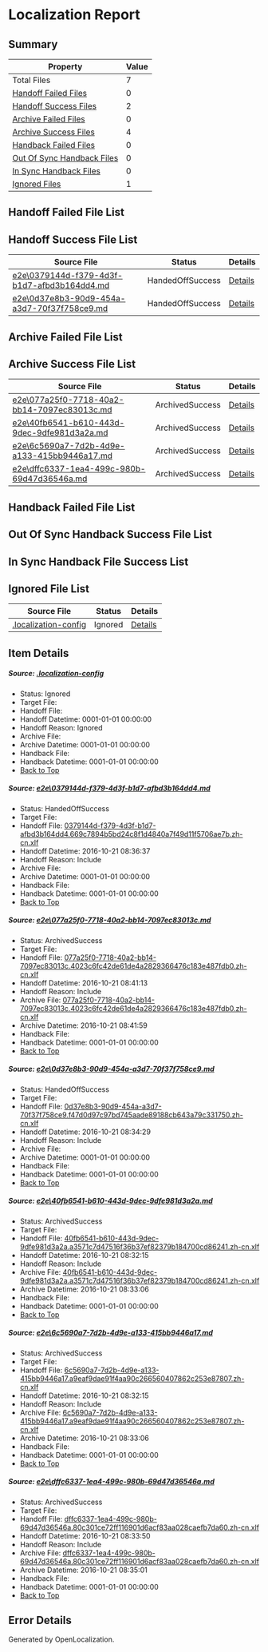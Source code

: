 # <a name='report-top'></a> Localization Report

## Summary
 Property | Value 
 -------- | ----- 
 Total Files | 7
[ Handoff Failed Files ](#handoff-failed-list)| 0
[ Handoff Success Files ](#handoff-success-list)| 2
[ Archive Failed Files ](#archive-failed-list)| 0
[ Archive Success Files ](#archive-success-list)| 4
[ Handback Failed Files ](#handback-failed-list)| 0
[ Out Of Sync Handback Files ](#outofsync-handback-success-list)| 0
[ In Sync Handback Files ](#insync-handback-success-list)| 0
[ Ignored Files ](#ignored-list)| 1

## <a name='handoff-failed-list'></a> Handoff Failed File List

## <a name='handoff-success-list'></a> Handoff Success File List
 Source File | Status | Details 
 ----------- | ------ | ------- 
 [e2e\0379144d-f379-4d3f-b1d7-afbd3b164dd4.md](https://github.com/OpenLocalizationTestOrg/ol-test0/blob/f633f1ec0ab5928008dd1a133be708493df030cf/e2e/0379144d-f379-4d3f-b1d7-afbd3b164dd4.md) | HandedOffSuccess | [Details](#f2fa75ac2717437a0d6298a99e0f6ad3f9609ee11)
 [e2e\0d37e8b3-90d9-454a-a3d7-70f37f758ce9.md](https://github.com/OpenLocalizationTestOrg/ol-test0/blob/590d7fb2004ec146c6586f186b521c0e753a4636/e2e/0d37e8b3-90d9-454a-a3d7-70f37f758ce9.md) | HandedOffSuccess | [Details](#2f222e76b77cc0b00961adcd774764eb8d774e8a3)

## <a name='archive-failed-list'></a> Archive Failed File List

## <a name='archive-success-list'></a> Archive Success File List
 Source File | Status | Details 
 ----------- | ------ | ------- 
 [e2e\077a25f0-7718-40a2-bb14-7097ec83013c.md](https://github.com/OpenLocalizationTestOrg/ol-test0/blob/6172bade9db03d4fad62b0bbc084615fc684c887/e2e/077a25f0-7718-40a2-bb14-7097ec83013c.md) | ArchivedSuccess | [Details](#7cf58167c927524edf4236e2811e3e95113b72192)
 [e2e\40fb6541-b610-443d-9dec-9dfe981d3a2a.md](https://github.com/OpenLocalizationTestOrg/ol-test0/blob/e60cb41b9b0210e64e53384befd7a92d9812f8e0/e2e/40fb6541-b610-443d-9dec-9dfe981d3a2a.md) | ArchivedSuccess | [Details](#69eac6c5ad02f1361199ec823ea0adafdb9add974)
 [e2e\6c5690a7-7d2b-4d9e-a133-415bb9446a17.md](https://github.com/OpenLocalizationTestOrg/ol-test0/blob/e60cb41b9b0210e64e53384befd7a92d9812f8e0/e2e/6c5690a7-7d2b-4d9e-a133-415bb9446a17.md) | ArchivedSuccess | [Details](#c667e2229d8b99428c5e861bb21db740932fa75e5)
 [e2e\dffc6337-1ea4-499c-980b-69d47d36546a.md](https://github.com/OpenLocalizationTestOrg/ol-test0/blob/e9139557ef509328292c16d6dd0cf286d32e8889/e2e/dffc6337-1ea4-499c-980b-69d47d36546a.md) | ArchivedSuccess | [Details](#83134e978afe9e1299a8d345a42db196df97fa546)

## <a name='handback-failed-list'></a> Handback Failed File List

## <a name='outofsync-handback-success-list'></a> Out Of Sync Handback Success File List

## <a name='insync-handback-success-list'></a> In Sync Handback File Success List

## <a name='ignored-list'></a> Ignored File List
 Source File | Status | Details 
 ----------- | ------ | ------- 
 [.localization-config](https://github.com/OpenLocalizationTestOrg/ol-test0/blob/6172bade9db03d4fad62b0bbc084615fc684c887/.localization-config) | Ignored | [Details](#c268a05ecaa7ec85942ed632c29928ee5bd6da8d0)

## Item Details
##### <a name='c268a05ecaa7ec85942ed632c29928ee5bd6da8d0'></a> Source: [.localization-config](https://github.com/OpenLocalizationTestOrg/ol-test0/blob/6172bade9db03d4fad62b0bbc084615fc684c887/.localization-config)
* Status: Ignored
* Target File: 
* Handoff File: 
* Handoff Datetime: 0001-01-01 00:00:00
* Handoff Reason: Ignored
* Archive File: 
* Archive Datetime: 0001-01-01 00:00:00
* Handback File: 
* Handback Datetime: 0001-01-01 00:00:00
* [Back to Top](#report-top)

##### <a name='f2fa75ac2717437a0d6298a99e0f6ad3f9609ee11'></a> Source: [e2e\0379144d-f379-4d3f-b1d7-afbd3b164dd4.md](https://github.com/OpenLocalizationTestOrg/ol-test0/blob/f633f1ec0ab5928008dd1a133be708493df030cf/e2e/0379144d-f379-4d3f-b1d7-afbd3b164dd4.md)
* Status: HandedOffSuccess
* Target File: 
* Handoff File: [0379144d-f379-4d3f-b1d7-afbd3b164dd4.669c7894b5bd24c8f1d4840a7f49d11f5706ae7b.zh-cn.xlf](https://github.com/OpenLocalizationTestOrg/ol-test0-handoff/blob/323d33922376de955fa64365d0d2ce19064fde18/ol-handoff/OpenLocalizationTestOrg/ol-test0-zhcn/shujia/ht/0379144d-f379-4d3f-b1d7-afbd3b164dd4.669c7894b5bd24c8f1d4840a7f49d11f5706ae7b.zh-cn.xlf)
* Handoff Datetime: 2016-10-21 08:36:37
* Handoff Reason: Include
* Archive File: 
* Archive Datetime: 0001-01-01 00:00:00
* Handback File: 
* Handback Datetime: 0001-01-01 00:00:00
* [Back to Top](#report-top)

##### <a name='7cf58167c927524edf4236e2811e3e95113b72192'></a> Source: [e2e\077a25f0-7718-40a2-bb14-7097ec83013c.md](https://github.com/OpenLocalizationTestOrg/ol-test0/blob/6172bade9db03d4fad62b0bbc084615fc684c887/e2e/077a25f0-7718-40a2-bb14-7097ec83013c.md)
* Status: ArchivedSuccess
* Target File: 
* Handoff File: [077a25f0-7718-40a2-bb14-7097ec83013c.4023c6fc42de61de4a2829366476c183e487fdb0.zh-cn.xlf](https://github.com/OpenLocalizationTestOrg/ol-test0-handoff/blob/5376559346324e3b28e0a1034d6ae5b1c5ae4616/ol-handoff/OpenLocalizationTestOrg/ol-test0-zhcn/shujia/ht/077a25f0-7718-40a2-bb14-7097ec83013c.4023c6fc42de61de4a2829366476c183e487fdb0.zh-cn.xlf)
* Handoff Datetime: 2016-10-21 08:41:13
* Handoff Reason: Include
* Archive File: [077a25f0-7718-40a2-bb14-7097ec83013c.4023c6fc42de61de4a2829366476c183e487fdb0.zh-cn.xlf](https://github.com/OpenLocalizationTestOrg/ol-test0-handoff/blob/945d140c186d046c2d923bbdf0af159a6b5b9d54/ol-archive/OpenLocalizationTestOrg/ol-test0-zhcn/shujia/ht/077a25f0-7718-40a2-bb14-7097ec83013c.4023c6fc42de61de4a2829366476c183e487fdb0.zh-cn.xlf)
* Archive Datetime: 2016-10-21 08:41:59
* Handback File: 
* Handback Datetime: 0001-01-01 00:00:00
* [Back to Top](#report-top)

##### <a name='2f222e76b77cc0b00961adcd774764eb8d774e8a3'></a> Source: [e2e\0d37e8b3-90d9-454a-a3d7-70f37f758ce9.md](https://github.com/OpenLocalizationTestOrg/ol-test0/blob/590d7fb2004ec146c6586f186b521c0e753a4636/e2e/0d37e8b3-90d9-454a-a3d7-70f37f758ce9.md)
* Status: HandedOffSuccess
* Target File: 
* Handoff File: [0d37e8b3-90d9-454a-a3d7-70f37f758ce9.f47d0d97c97bd745aade89188cb643a79c331750.zh-cn.xlf](https://github.com/OpenLocalizationTestOrg/ol-test0-handoff/blob/02bc27352f88aa8ec488a68289b2a890056604e7/ol-handoff/OpenLocalizationTestOrg/ol-test0-zhcn/shujia/ht/0d37e8b3-90d9-454a-a3d7-70f37f758ce9.f47d0d97c97bd745aade89188cb643a79c331750.zh-cn.xlf)
* Handoff Datetime: 2016-10-21 08:34:29
* Handoff Reason: Include
* Archive File: 
* Archive Datetime: 0001-01-01 00:00:00
* Handback File: 
* Handback Datetime: 0001-01-01 00:00:00
* [Back to Top](#report-top)

##### <a name='69eac6c5ad02f1361199ec823ea0adafdb9add974'></a> Source: [e2e\40fb6541-b610-443d-9dec-9dfe981d3a2a.md](https://github.com/OpenLocalizationTestOrg/ol-test0/blob/e60cb41b9b0210e64e53384befd7a92d9812f8e0/e2e/40fb6541-b610-443d-9dec-9dfe981d3a2a.md)
* Status: ArchivedSuccess
* Target File: 
* Handoff File: [40fb6541-b610-443d-9dec-9dfe981d3a2a.a3571c7d47516f36b37ef82379b184700cd86241.zh-cn.xlf](https://github.com/OpenLocalizationTestOrg/ol-test0-handoff/blob/87e3036f26218f0e965a2568a15f4b976f700194/ol-handoff/OpenLocalizationTestOrg/ol-test0-zhcn/shujia/ht/40fb6541-b610-443d-9dec-9dfe981d3a2a.a3571c7d47516f36b37ef82379b184700cd86241.zh-cn.xlf)
* Handoff Datetime: 2016-10-21 08:32:15
* Handoff Reason: Include
* Archive File: [40fb6541-b610-443d-9dec-9dfe981d3a2a.a3571c7d47516f36b37ef82379b184700cd86241.zh-cn.xlf](https://github.com/OpenLocalizationTestOrg/ol-test0-handoff/blob/76e75cda98b83679b01303b2f54817a6985ca3af/ol-archive/OpenLocalizationTestOrg/ol-test0-zhcn/shujia/ht/40fb6541-b610-443d-9dec-9dfe981d3a2a.a3571c7d47516f36b37ef82379b184700cd86241.zh-cn.xlf)
* Archive Datetime: 2016-10-21 08:33:06
* Handback File: 
* Handback Datetime: 0001-01-01 00:00:00
* [Back to Top](#report-top)

##### <a name='c667e2229d8b99428c5e861bb21db740932fa75e5'></a> Source: [e2e\6c5690a7-7d2b-4d9e-a133-415bb9446a17.md](https://github.com/OpenLocalizationTestOrg/ol-test0/blob/e60cb41b9b0210e64e53384befd7a92d9812f8e0/e2e/6c5690a7-7d2b-4d9e-a133-415bb9446a17.md)
* Status: ArchivedSuccess
* Target File: 
* Handoff File: [6c5690a7-7d2b-4d9e-a133-415bb9446a17.a9eaf9dae91f4aa90c266560407862c253e87807.zh-cn.xlf](https://github.com/OpenLocalizationTestOrg/ol-test0-handoff/blob/87e3036f26218f0e965a2568a15f4b976f700194/ol-handoff/OpenLocalizationTestOrg/ol-test0-zhcn/shujia/ht/6c5690a7-7d2b-4d9e-a133-415bb9446a17.a9eaf9dae91f4aa90c266560407862c253e87807.zh-cn.xlf)
* Handoff Datetime: 2016-10-21 08:32:15
* Handoff Reason: Include
* Archive File: [6c5690a7-7d2b-4d9e-a133-415bb9446a17.a9eaf9dae91f4aa90c266560407862c253e87807.zh-cn.xlf](https://github.com/OpenLocalizationTestOrg/ol-test0-handoff/blob/76e75cda98b83679b01303b2f54817a6985ca3af/ol-archive/OpenLocalizationTestOrg/ol-test0-zhcn/shujia/ht/6c5690a7-7d2b-4d9e-a133-415bb9446a17.a9eaf9dae91f4aa90c266560407862c253e87807.zh-cn.xlf)
* Archive Datetime: 2016-10-21 08:33:06
* Handback File: 
* Handback Datetime: 0001-01-01 00:00:00
* [Back to Top](#report-top)

##### <a name='83134e978afe9e1299a8d345a42db196df97fa546'></a> Source: [e2e\dffc6337-1ea4-499c-980b-69d47d36546a.md](https://github.com/OpenLocalizationTestOrg/ol-test0/blob/e9139557ef509328292c16d6dd0cf286d32e8889/e2e/dffc6337-1ea4-499c-980b-69d47d36546a.md)
* Status: ArchivedSuccess
* Target File: 
* Handoff File: [dffc6337-1ea4-499c-980b-69d47d36546a.80c301ce72ff116901d6acf83aa028caefb7da60.zh-cn.xlf](https://github.com/OpenLocalizationTestOrg/ol-test0-handoff/blob/4677c928b94c2a4a787dfbc1440429f9186cff46/ol-handoff/OpenLocalizationTestOrg/ol-test0-zhcn/shujia/ht/dffc6337-1ea4-499c-980b-69d47d36546a.80c301ce72ff116901d6acf83aa028caefb7da60.zh-cn.xlf)
* Handoff Datetime: 2016-10-21 08:33:50
* Handoff Reason: Include
* Archive File: [dffc6337-1ea4-499c-980b-69d47d36546a.80c301ce72ff116901d6acf83aa028caefb7da60.zh-cn.xlf](https://github.com/OpenLocalizationTestOrg/ol-test0-handoff/blob/ce07b0b433a0a78f8b385825364e14d572192b42/ol-archive/OpenLocalizationTestOrg/ol-test0-zhcn/shujia/ht/dffc6337-1ea4-499c-980b-69d47d36546a.80c301ce72ff116901d6acf83aa028caefb7da60.zh-cn.xlf)
* Archive Datetime: 2016-10-21 08:35:01
* Handback File: 
* Handback Datetime: 0001-01-01 00:00:00
* [Back to Top](#report-top)


## Error Details

Generated by OpenLocalization.
